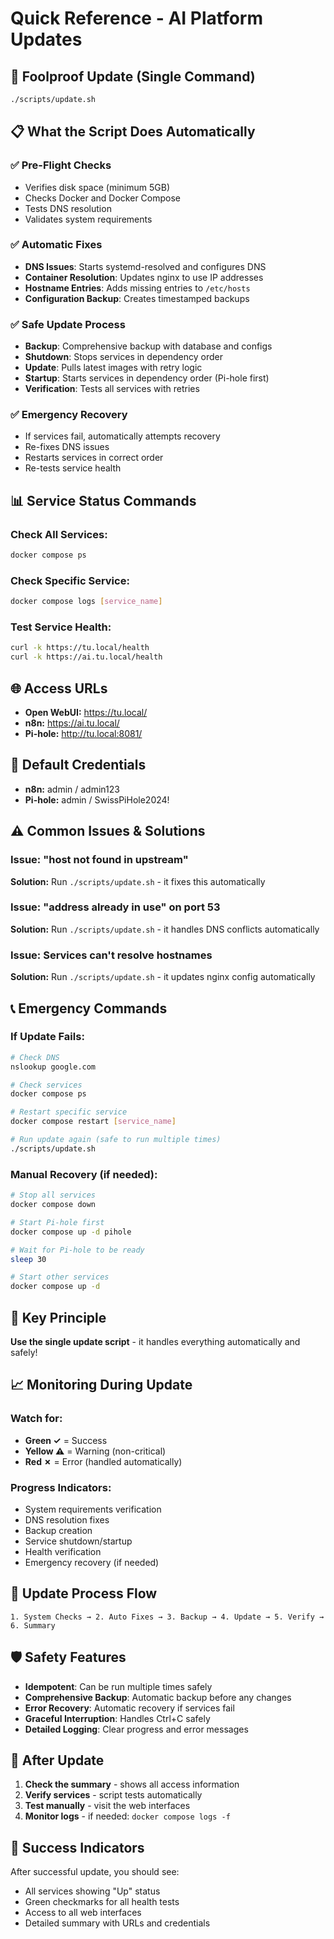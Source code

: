 # Quick Reference - AI Platform Updates

## 🚀 Foolproof Update (Single Command)
```bash
./scripts/update.sh
```

## 📋 What the Script Does Automatically

### ✅ Pre-Flight Checks
- Verifies disk space (minimum 5GB)
- Checks Docker and Docker Compose
- Tests DNS resolution
- Validates system requirements

### ✅ Automatic Fixes
- **DNS Issues**: Starts systemd-resolved and configures DNS
- **Container Resolution**: Updates nginx to use IP addresses
- **Hostname Entries**: Adds missing entries to `/etc/hosts`
- **Configuration Backup**: Creates timestamped backups

### ✅ Safe Update Process
- **Backup**: Comprehensive backup with database and configs
- **Shutdown**: Stops services in dependency order
- **Update**: Pulls latest images with retry logic
- **Startup**: Starts services in dependency order (Pi-hole first)
- **Verification**: Tests all services with retries

### ✅ Emergency Recovery
- If services fail, automatically attempts recovery
- Re-fixes DNS issues
- Restarts services in correct order
- Re-tests service health

## 📊 Service Status Commands

### Check All Services:
```bash
docker compose ps
```

### Check Specific Service:
```bash
docker compose logs [service_name]
```

### Test Service Health:
```bash
curl -k https://tu.local/health
curl -k https://ai.tu.local/health
```

## 🌐 Access URLs
- **Open WebUI:** https://tu.local/
- **n8n:** https://ai.tu.local/
- **Pi-hole:** http://tu.local:8081/

## 🔑 Default Credentials
- **n8n:** admin / admin123
- **Pi-hole:** admin / SwissPiHole2024!

## ⚠️ Common Issues & Solutions

### Issue: "host not found in upstream"
**Solution:** Run `./scripts/update.sh` - it fixes this automatically

### Issue: "address already in use" on port 53
**Solution:** Run `./scripts/update.sh` - it handles DNS conflicts automatically

### Issue: Services can't resolve hostnames
**Solution:** Run `./scripts/update.sh` - it updates nginx config automatically

## 📞 Emergency Commands

### If Update Fails:
```bash
# Check DNS
nslookup google.com

# Check services
docker compose ps

# Restart specific service
docker compose restart [service_name]

# Run update again (safe to run multiple times)
./scripts/update.sh
```

### Manual Recovery (if needed):
```bash
# Stop all services
docker compose down

# Start Pi-hole first
docker compose up -d pihole

# Wait for Pi-hole to be ready
sleep 30

# Start other services
docker compose up -d
```

## 🎯 Key Principle
**Use the single update script** - it handles everything automatically and safely!

## 📈 Monitoring During Update

### Watch for:
- **Green ✓** = Success
- **Yellow ⚠** = Warning (non-critical)
- **Red ✗** = Error (handled automatically)

### Progress Indicators:
- System requirements verification
- DNS resolution fixes
- Backup creation
- Service shutdown/startup
- Health verification
- Emergency recovery (if needed)

## 🔄 Update Process Flow

```
1. System Checks → 2. Auto Fixes → 3. Backup → 4. Update → 5. Verify → 6. Summary
```

## 🛡️ Safety Features

- **Idempotent**: Can be run multiple times safely
- **Comprehensive Backup**: Automatic backup before any changes
- **Error Recovery**: Automatic recovery if services fail
- **Graceful Interruption**: Handles Ctrl+C safely
- **Detailed Logging**: Clear progress and error messages

## 📝 After Update

1. **Check the summary** - shows all access information
2. **Verify services** - script tests automatically
3. **Test manually** - visit the web interfaces
4. **Monitor logs** - if needed: `docker compose logs -f`

## 🎉 Success Indicators

After successful update, you should see:
- All services showing "Up" status
- Green checkmarks for all health tests
- Access to all web interfaces
- Detailed summary with URLs and credentials 